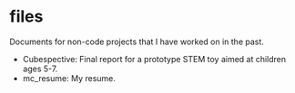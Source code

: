 # files
Documents for non-code projects that I have worked on in the past.

* Cubespective: Final report for a prototype STEM toy aimed at children ages 5-7.
* mc_resume: My resume.

